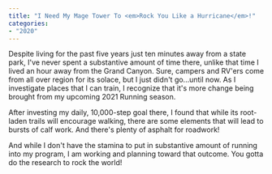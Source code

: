 ```yaml
---
title: "I Need My Mage Tower To <em>Rock You Like a Hurricane</em>!"
categories:
- "2020"
---
```


Despite living for the past five years just ten minutes away from a state park, I've never spent a substantive amount of time there, unlike that time I lived an hour away from the Grand Canyon. Sure, campers and RV'ers come from all over region for its solace, but I just didn't go...until now.  As I investigate places that I can train, I recognize that it's more change being brought from my upcoming 2021 Running season.

After investing my daily, 10,000-step goal there, I found that while its root-laden trails will encourage walking, there are some elements that will lead to bursts of calf work.  And there's plenty of asphalt for roadwork! 

And while I don't have the stamina to put in substantive amount of running into my program, I am working and planning toward that outcome.  You gotta do the research to rock the world!






